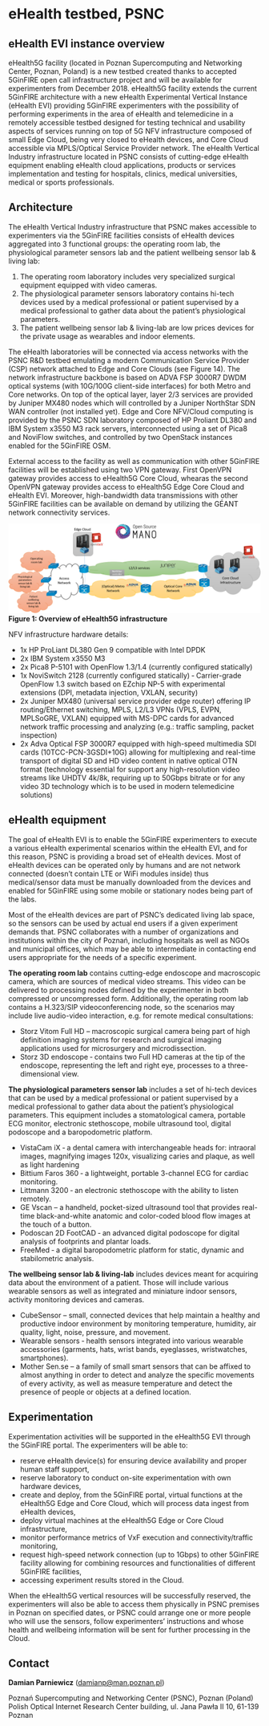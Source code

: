 <!-- TITLE: Ehealth -->
<!-- SUBTITLE: A quick summary of Ehealth -->

# eHealth testbed, PSNC
## eHealth EVI instance overview
eHealth5G facility (located in Poznan Supercomputing and Networking Center, Poznan, Poland) is a new testbed created thanks to accepted 5GinFIRE open call infrastructure project and will be available for experimenters from December 2018. eHealth5G facility extends the current 5GinFIRE architecture with a new eHealth Experimental Vertical Instance (eHealth EVI) providing 5GinFIRE experimenters with the possibility of performing experiments in the area of eHealth and telemedicine in a remotely accessible testbed designed for testing technical and usability aspects of services running on top of 5G NFV infrastructure composed of small Edge Cloud, being very closed to eHealth devices, and Core Cloud accessible via MPLS/Optical Service Provider network. The eHealth Vertical Industry infrastructure located in PSNC consists of cutting-edge eHealth equipment enabling eHealth cloud applications, products or services implementation and testing for hospitals, clinics, medical universities, medical or sports professionals.

## Architecture
The eHealth Vertical Industry infrastructure that PSNC makes accessible to experimenters via the 5GinFIRE facilities consists of eHealth devices aggregated into 3 functional groups: the operating room lab, the physiological parameter sensors lab and the patient wellbeing sensor lab & living lab:

1. The operating room laboratory includes very specialized surgical equipment equipped with video cameras.
1. The physiological parameter sensors laboratory contains hi-tech devices used by a medical professional or patient supervised by a medical professional to gather data about the patient’s physiological parameters.
1. The patient wellbeing sensor lab & living-lab are low prices devices for the private usage as wearables and indoor elements.

The eHealth laboratories will be connected via access networks with the PSNC R&D testbed emulating a modern Communication Service Provider (CSP) network attached to Edge and Core Clouds (see Figure 14). The network infrastructure backbone is based on ADVA FSP 3000R7 DWDM optical systems (with 10G/100G client-side interfaces) for both Metro and Core networks. On top of the optical layer, layer 2/3 services are provided by Juniper MX480 nodes which will controlled by a Juniper NorthStar SDN WAN controller (not installed yet). Edge and Core NFV/Cloud computing is provided by the PSNC SDN laboratory composed of HP Proliant DL380 and IBM System x3550 M3 rack servers, interconnected using a set of Pica8 and NoviFlow switches, and controlled by two OpenStack instances enabled for the 5GinFIRE OSM.

External access to the facility as well as communication with other 5GinFIRE facilities will be established using two VPN gateway. First OpenVPN gateway provides access to eHealth5G Core Cloud, whearas the second OpenVPN gateway provides access to eHealth5G Edge Core Cloud and eHealth EVI. Moreover, high-bandwidth data transmissions with other 5GinFIRE facilities can be available on demand by utilizing the GÉANT network connectivity services.

![Ehealth Overview](/uploads/ehealth/ehealth-overview.png "eHealth overview")
**Figure 1: Overview of eHealth5G infrastructure**

NFV infrastructure hardware details:
* 1x HP ProLiant DL380 Gen 9 compatible with Intel DPDK
* 2x IBM System x3550 M3
* 2x Pica8 P-5101 with OpenFlow 1.3/1.4 (currently configured statically)
* 1x NoviSwitch 2128 (currently configured statically) ‑ Carrier-grade OpenFlow 1.3 switch based on EZchip NP-5 with experimental extensions (DPI, metadata injection, VXLAN, security)
* 2x Juniper MX480 (universal service provider edge router) offering IP routing/Ethernet switching, MPLS, L2/L3 VPNs (VPLS, EVPN, MPLSoGRE, VXLAN) equipped with MS-DPC cards for advanced network traffic processing and analyzing (e.g.: traffic sampling, packet inspection)
* 2x Adva Optical FSP 3000R7 equipped with high-speed multimedia SDI cards (10TCC-PCN-3GSDI+10G) allowing for multiplexing and real-time transport of digital SD and HD video content in native optical OTN format (technology essential for support any high-resolution video streams like UHDTV 4k/8k, requiring up to 50Gbps bitrate or for any video 3D technology which is to be used in modern telemedicine solutions)

## eHealth equipment
The goal of eHealth EVI is to enable the 5GinFIRE experimenters to execute a various eHealth experimental scenarios within the eHealth EVI, and for this reason, PSNC is providing a broad set of eHealth devices. Most of eHealth devices can be operated only by humans and are not network connected (doesn’t contain LTE or WiFi modules inside) thus medical/sensor data must be manually downloaded from the devices and enabled for 5GinFIRE using some mobile or stationary nodes being part of the labs.

Most of the eHealth devices are part of PSNC’s dedicated living lab space, so the sensors can be used by actual end users if a given experiment demands that. PSNC collaborates with a number of organizations and institutions within the city of Poznań, including hospitals as well as NGOs and municipal offices, which may be able to intermediate in contacting end users appropriate for the needs of a specific experiment.

**The operating room lab** contains cutting-edge endoscope and macroscopic camera, which are sources of medical video streams. This video can be delivered to processing nodes defined by the experimenter in both compressed or uncompressed form. Additionally, the operating room lab contains a H.323/SIP videoconferencing node, so the scenarios may include live audio-video interaction, e.g. for remote medical consultations:

* Storz Vitom Full HD – macroscopic surgical camera being part of high definition imaging systems for research and surgical imaging applications used for microsurgery and microdissection.
* Storz 3D endoscope ‑ contains two Full HD cameras at the tip of the endoscope, representing the left and right eye, processes to a three-dimensional view.

**The physiological parameters sensor lab** includes a set of hi-tech devices that can be used by a medical professional or patient supervised by a medical professional to gather data about the patient’s physiological parameters. This equipment includes a stomatological camera, portable ECG monitor, electronic stethoscope, mobile ultrasound tool, digital podoscope and a baropodometric platform.

* VistaCam iX ‑ a dental camera with interchangeable heads for: intraoral images, magnifying images 120x, visualizing caries and plaque, as well as light hardening
* Bittium Faros 360 ‑ a lightweight, portable 3-channel ECG for cardiac monitoring.
* Littmann 3200 ‑ an electronic stethoscope with the ability to listen remotely.
* GE Vscan – a handheld, pocket-sized ultrasound tool that provides real-time black-and-white anatomic and color-coded blood flow images at the touch of a button.
* Podoscan 2D FootCAD ‑ an advanced digital podoscope for digital analysis of footprints and plantar loads.
* FreeMed ‑ a digital baropodometric platform for static, dynamic and stabilometric analysis.

**The wellbeing sensor lab & living-lab** includes devices meant for acquiring data about the environment of a patient. Those will include various wearable sensors as well as integrated and miniature indoor sensors, activity monitoring devices and cameras.

* CubeSensor – small, connected devices that help maintain a healthy and productive indoor environment by monitoring temperature, humidity, air quality, light, noise, pressure, and movement.
* Wearable sensors ‑ health sensors integrated into various wearable accessories (garments, hats, wrist bands, eyeglasses, wristwatches, smartphones).
* Mother Sen.se – a family of small smart sensors that can be affixed to almost anything in order to detect and analyze the specific movements of every activity,  as well as measure temperature and detect the presence of people or objects at a defined location.

## Experimentation
Experimentation activities will be supported in the eHealth5G EVI through the 5GinFIRE portal. The experimenters will be able to:
* reserve eHealth device(s) for ensuring device availability and proper human staff support,
* reserve laboratory to conduct on-site experimentation with own hardware devices,
* create and deploy, from the 5GinFIRE portal, virtual functions at the eHealth5G Edge and Core Cloud, which will process data ingest from eHealth devices,
* deploy virtual machines at the eHealth5G Edge or Core Cloud infrastructure,
* monitor performance metrics of VxF execution and connectivity/traffic monitoring,
* request high-speed network connection (up to 1Gbps) to other 5GinFIRE facility allowing for combining resources and functionalities of different 5GinFIRE facilities,
* accessing experiment results stored in the Cloud.

When the eHealth5G vertical resources will be successfully reserved, the experimenters will also be able to access them physically in PSNC premises in Poznan on specified dates, or PSNC could arrange one or more people who will use the sensors, follow experimenters’ instructions and whose health and wellbeing information will be sent for further processing in the Cloud.

## Contact
**Damian Parniewicz** (damianp@man.poznan.pl)

Poznań Supercomputing and Networking Center (PSNC), Poznan (Poland)
Polish Optical Internet Research Center building, ul. Jana Pawła II 10, 61-139 Poznan